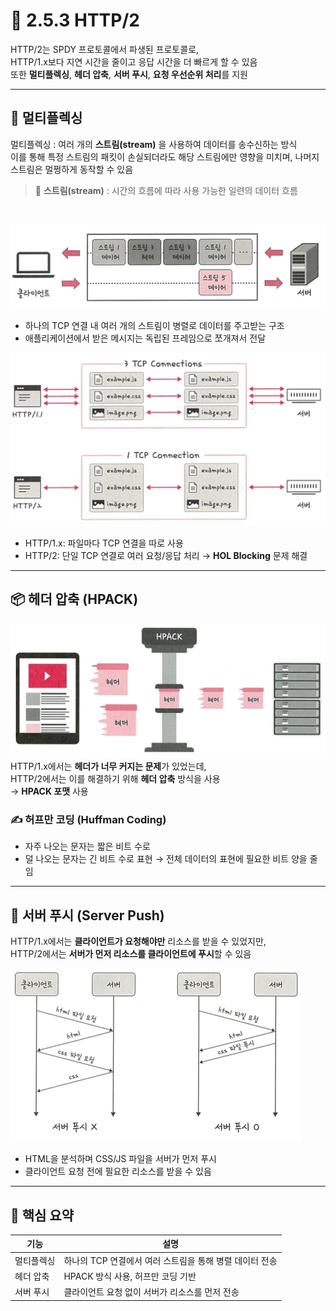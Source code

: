 
# 🚀 2.5.3 HTTP/2

HTTP/2는 SPDY 프로토콜에서 파생된 프로토콜로,  
HTTP/1.x보다 지연 시간을 줄이고 응답 시간을 더 빠르게 할 수 있음  
또한 **멀티플렉싱**, **헤더 압축**, **서버 푸시**, **요청 우선순위 처리**를 지원

---

## 🔀 멀티플렉싱

멀티플렉싱 : 여러 개의 **스트림(stream)** 을 사용하여 데이터를 송수신하는 방식  
이를 통해 특정 스트림의 패킷이 손실되더라도 해당 스트림에만 영향을 미치며, 나머지 스트림은 멀쩡하게 동작할 수 있음

>📌 **스트림(stream)** : 시간의 흐름에 따라 사용 가능한 일련의 데이터 흐름
<br>


![멀티플렉싱](./images/ash_멀티플렉싱.jpeg)

- 하나의 TCP 연결 내 여러 개의 스트림이 병렬로 데이터를 주고받는 구조
- 애플리케이션에서 받은 메시지는 독립된 프레임으로 쪼개져서 전달

![멀티플렉싱 비교](./images/ash_멀티플렉싱2.jpeg)

- HTTP/1.x: 파일마다 TCP 연결을 따로 사용
- HTTP/2: 단일 TCP 연결로 여러 요청/응답 처리 → **HOL Blocking** 문제 해결

---

## 📦 헤더 압축 (HPACK)

![헤더 압축](./images/ash_헤더압축.jpeg)<br>
HTTP/1.x에서는 **헤더가 너무 커지는 문제**가 있었는데,  
HTTP/2에서는 이를 해결하기 위해 **헤더 압축** 방식을 사용  
→ **HPACK 포맷** 사용



### ✍️ 허프만 코딩 (Huffman Coding)
- 자주 나오는 문자는 짧은 비트 수로
- 덜 나오는 문자는 긴 비트 수로 표현
→ 전체 데이터의 표현에 필요한 비트 양을 줄임

---

## 📡 서버 푸시 (Server Push)

HTTP/1.x에서는 **클라이언트가 요청해야만** 리소스를 받을 수 있었지만,  
HTTP/2에서는 **서버가 먼저 리소스를 클라이언트에 푸시**할 수 있음

![서버 푸시](./images/ash_서버푸시.jpeg)

- HTML을 분석하며 CSS/JS 파일을 서버가 먼저 푸시
- 클라이언트 요청 전에 필요한 리소스를 받을 수 있음

---

## 🧠 핵심 요약

| 기능 | 설명 |
|------|------|
| 멀티플렉싱 | 하나의 TCP 연결에서 여러 스트림을 통해 병렬 데이터 전송 |
| 헤더 압축 | HPACK 방식 사용, 허프만 코딩 기반 |
| 서버 푸시 | 클라이언트 요청 없이 서버가 리소스를 먼저 전송 |

